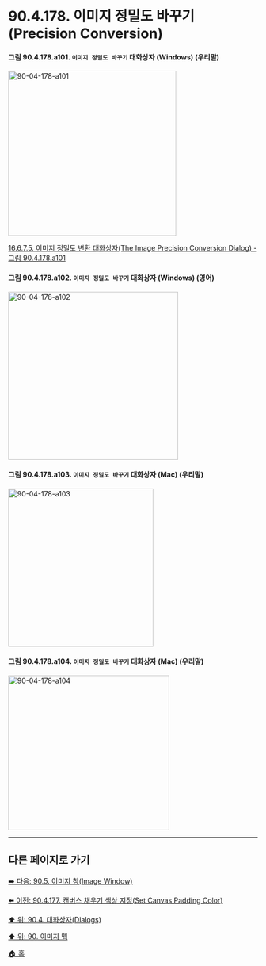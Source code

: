 # 90.4.178. 이미지 정밀도 바꾸기(Precision Conversion)

<a id="90-04-178-a101"></a>

#### 그림 90.4.178.a101. `이미지 정밀도 바꾸기` 대화상자 (Windows) (우리말)
<img width="339" height="333" alt="90-04-178-a101" src="https://github.com/user-attachments/assets/e4ba21b5-1efa-46a2-b5a1-5a04f6f42a5e" />

[16.6.7.5. 이미지 정밀도 변환 대화상자(The Image Precision Conversion Dialog) - 그림 90.4.178.a101](./16-06-07-05-the_image_precision_conversion_dialog.md#90-04-178-a101)

<a id="90-04-178-a102"></a>

#### 그림 90.4.178.a102. `이미지 정밀도 바꾸기` 대화상자 (Windows) (영어)
<img width="343" height="339" alt="90-04-178-a102" src="https://github.com/user-attachments/assets/5ae07a88-5536-4d3a-b22c-110287b5679b" />

<a id="90-04-178-a103"></a>

#### 그림 90.4.178.a103. `이미지 정밀도 바꾸기` 대화상자 (Mac) (우리말)
<img width="293" height="319" alt="90-04-178-a103" src="https://github.com/user-attachments/assets/62fd7a81-8e8c-452c-bf2b-a66f41f2636f" />

<a id="90-04-178-a104"></a>

#### 그림 90.4.178.a104. `이미지 정밀도 바꾸기` 대화상자 (Mac) (우리말)
<img width="325" height="312" alt="90-04-178-a104" src="https://github.com/user-attachments/assets/f01b9f5f-11b6-4fcf-860c-27a78bb8fe33" />

***

## 다른 페이지로 가기

[➡️ 다음: 90.5. 이미지 창(Image Window)](./90-05-00-image_window.md)

[⬅️ 이전: 90.4.177. 캔버스 채우기 색상 지정(Set Canvas Padding Color)](./90-04-0177-set_canvas_padding_color.md)

[⬆️ 위: 90.4. 대화상자(Dialogs)](./90-04-0000-dialogs.md)

[⬆️ 위: 90. 이미지 맵](./90-00-image-map.md)

[🏠 홈](./00-home.md)